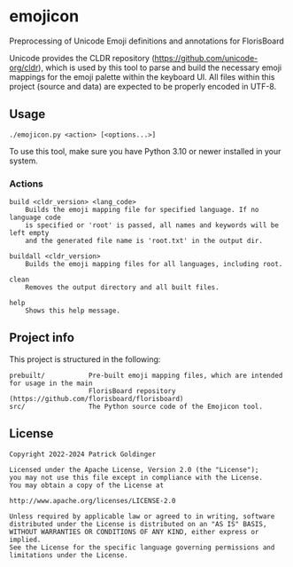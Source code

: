 # emojicon
Preprocessing of Unicode Emoji definitions and annotations for FlorisBoard

Unicode provides the CLDR repository (https://github.com/unicode-org/cldr), which is used
by this tool to parse and build the necessary emoji mappings for the emoji palette within
the keyboard UI. All files within this project (source and data) are expected to be properly
encoded in UTF-8.

## Usage

`./emojicon.py <action> [<options...>]`

To use this tool, make sure you have Python 3.10 or newer installed in your system.

### Actions

```
build <cldr_version> <lang_code>
    Builds the emoji mapping file for specified language. If no language code
    is specified or 'root' is passed, all names and keywords will be left empty
    and the generated file name is 'root.txt' in the output dir.

buildall <cldr_version>
    Builds the emoji mapping files for all languages, including root.

clean
    Removes the output directory and all built files.

help
    Shows this help message.
```

## Project info

This project is structured in the following:

```
prebuilt/           Pre-built emoji mapping files, which are intended for usage in the main
                    FlorisBoard repository (https://github.com/florisboard/florisboard)
src/                The Python source code of the Emojicon tool.
```

## License

```
Copyright 2022-2024 Patrick Goldinger

Licensed under the Apache License, Version 2.0 (the "License");
you may not use this file except in compliance with the License.
You may obtain a copy of the License at

http://www.apache.org/licenses/LICENSE-2.0

Unless required by applicable law or agreed to in writing, software
distributed under the License is distributed on an "AS IS" BASIS,
WITHOUT WARRANTIES OR CONDITIONS OF ANY KIND, either express or implied.
See the License for the specific language governing permissions and
limitations under the License.
```
